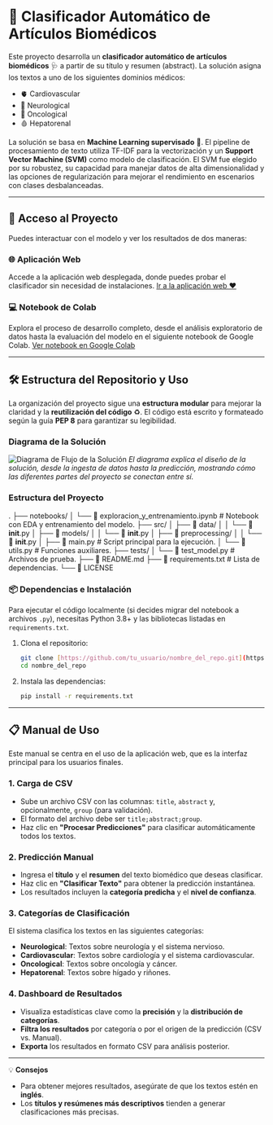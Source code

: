 # 🧠 Clasificador Automático de Artículos Biomédicos

Este proyecto desarrolla un **clasificador automático de artículos biomédicos** 🩺 a partir de su título y resumen (abstract). La solución asigna los textos a uno de los siguientes dominios médicos:

- 🫀 Cardiovascular
- 🧠 Neurological
- 🧬 Oncological
- 🩸 Hepatorenal

La solución se basa en **Machine Learning supervisado** 🤖. El pipeline de procesamiento de texto utiliza TF-IDF para la vectorización y un **Support Vector Machine (SVM)** como modelo de clasificación. El SVM fue elegido por su robustez, su capacidad para manejar datos de alta dimensionalidad y las opciones de regularización para mejorar el rendimiento en escenarios con clases desbalanceadas.

---

## 🚀 Acceso al Proyecto

Puedes interactuar con el modelo y ver los resultados de dos maneras:

### 🌐 Aplicación Web
Accede a la aplicación web desplegada, donde puedes probar el clasificador sin necesidad de instalaciones.
[Ir a la aplicación web ❤️](https://v0-medical-text-classifier.vercel.app/)

### 💻 Notebook de Colab
Explora el proceso de desarrollo completo, desde el análisis exploratorio de datos hasta la evaluación del modelo en el siguiente notebook de Google Colab.
[Ver notebook en Google Colab](https://colab.research.google.com/drive/1gSH9f-nLw-whV7MiXg5xBT74eqq1TD4B?usp=sharing)

---

## 🛠️ Estructura del Repositorio y Uso

La organización del proyecto sigue una **estructura modular** para mejorar la claridad y la **reutilización del código** ♻️. El código está escrito y formateado según la guía **PEP 8** para garantizar su legibilidad.

### Diagrama de la Solución

![Diagrama de Flujo de la Solución](Flujo%de%Trabajo)
_El diagrama explica el diseño de la solución, desde la ingesta de datos hasta la predicción, mostrando cómo las diferentes partes del proyecto se conectan entre sí._

### Estructura del Proyecto

.
├── notebooks/
│   └── 📄 exploracion\_y\_entrenamiento.ipynb  \# Notebook con EDA y entrenamiento del modelo.
├── src/
│   ├── 📁 data/
│   │   └── 📄 **init**.py
│   ├── 📁 models/
│   │   └── 📄 **init**.py
│   ├── 📁 preprocessing/
│   │   └── 📄 **init**.py
│   ├── 📄 main.py  \# Script principal para la ejecución.
│   └── 📄 utils.py  \# Funciones auxiliares.
├── tests/
│   └── 📄 test\_model.py  \# Archivos de prueba.
├── 📄 README.md
├── 📄 requirements.txt  \# Lista de dependencias.
└── 📄 LICENSE


### 📦 Dependencias e Instalación
Para ejecutar el código localmente (si decides migrar del notebook a archivos `.py`), necesitas Python 3.8+ y las bibliotecas listadas en `requirements.txt`.

1.  Clona el repositorio:
    ```bash
    git clone [https://github.com/tu_usuario/nombre_del_repo.git](https://github.com/tu_usuario/nombre_del_repo.git)
    cd nombre_del_repo
    ```
2.  Instala las dependencias:
    ```bash
    pip install -r requirements.txt
    ```

---

## 📋 Manual de Uso

Este manual se centra en el uso de la aplicación web, que es la interfaz principal para los usuarios finales.

### 1. Carga de CSV
- Sube un archivo CSV con las columnas: `title`, `abstract` y, opcionalmente, `group` (para validación).
- El formato del archivo debe ser `title;abstract;group`.
- Haz clic en **"Procesar Predicciones"** para clasificar automáticamente todos los textos.

### 2. Predicción Manual
- Ingresa el **título** y el **resumen** del texto biomédico que deseas clasificar.
- Haz clic en **"Clasificar Texto"** para obtener la predicción instantánea.
- Los resultados incluyen la **categoría predicha** y el **nivel de confianza**.

### 3. Categorías de Clasificación
El sistema clasifica los textos en las siguientes categorías:

- **Neurological**: Textos sobre neurología y el sistema nervioso.
- **Cardiovascular**: Textos sobre cardiología y el sistema cardiovascular.
- **Oncological**: Textos sobre oncología y cáncer.
- **Hepatorenal**: Textos sobre hígado y riñones.

### 4. Dashboard de Resultados
- Visualiza estadísticas clave como la **precisión** y la **distribución de categorías**.
- **Filtra los resultados** por categoría o por el origen de la predicción (CSV vs. Manual).
- **Exporta** los resultados en formato CSV para análisis posterior.

---

💡 **Consejos**
- Para obtener mejores resultados, asegúrate de que los textos estén en **inglés**.
- Los **títulos y resúmenes más descriptivos** tienden a generar clasificaciones más precisas.
````
